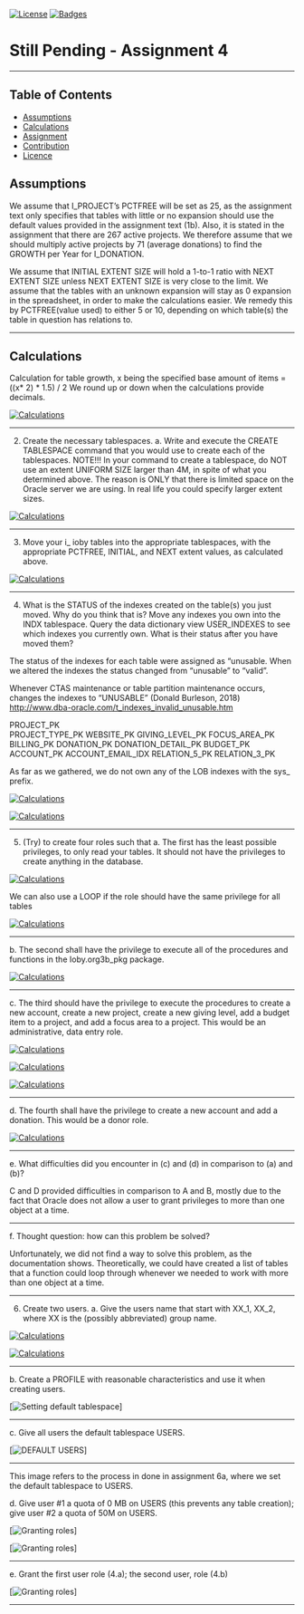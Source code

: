 [![License](http://img.shields.io/:license-mit-blue.svg?style=flat-square)](http://badges.mit-license.org) [![Badges](http://img.shields.io/:badges-9/9-ff6799.svg?style=flat-square)](https://github.com/badges/badgerbadgerbadger)

# Still Pending - Assignment 4
---







## Table of Contents

- [Assumptions](#assumptions)
- [Calculations](#calculations)
- [Assignment](#assignment)
- [Contribution](#team)
- [Licence](#license)





## Assumptions

We assume that I_PROJECT’s PCTFREE will be set as 25, as the assignment text only specifies that tables with little or no expansion should use the default values provided in the assignment text (1b).
Also, it is stated in the assignment that there are 267 active projects. We therefore assume that we should multiply active projects by 71 (average donations)  to find the GROWTH per Year for I_DONATION.

We assume that  INITIAL EXTENT SIZE will hold a 1-to-1 ratio with NEXT EXTENT SIZE unless NEXT EXTENT SIZE is very close to the limit.
We assume that the tables with an unknown expansion will stay as 0 expansion in the spreadsheet, in order to make the calculations easier. We remedy this by PCTFREE(value used) to either 5 or 10, depending on which table(s) the table in question has relations to.

---




## Calculations
Calculation for table growth, x being the specified base amount of items = ((x* 2) * 1.5) / 2 We round up or down when the calculations provide decimals.

[![Calculations](https://i.imgur.com/ywKOD86.png)](http://i.imgur.com/ywKOD86)


---

2. Create the necessary tablespaces. a. Write and execute the CREATE TABLESPACE command that you would use to create each of the tablespaces. NOTE!!! In your command to create a tablespace, do NOT use an extent UNIFORM SIZE larger than 4M, in spite of what you determined above. The reason is ONLY that there is limited space on the Oracle server we are using. In real life you could specify larger extent sizes. 

[![Calculations](https://i.imgur.com/EnnWmhw.png)](http://i.imgur.com/EnnWmhw)

---







3. Move your i_ ioby tables into the appropriate tablespaces, with the appropriate PCTFREE, INITIAL, and NEXT extent values, as calculated above. 

[![Calculations](https://i.imgur.com/XwNegFP.png)](http://i.imgur.com/XwNegFP)

---




4. What is the STATUS of the indexes created on the table(s) you just moved. Why
do you think that is? Move any indexes you own into the INDX tablespace.
Query the data dictionary view USER_INDEXES to see which indexes you
currently own. What is their status after you have moved them?

The status of the indexes for each table were assigned as “unusable. When we altered the indexes the status changed from “unusable” to “valid”. 

Whenever CTAS maintenance or table partition maintenance occurs, changes the indexes to  “UNUSABLE” (Donald Burleson, 2018) 
http://www.dba-oracle.com/t_indexes_invalid_unusable.htm 

PROJECT_PK	
PROJECT_TYPE_PK
WEBSITE_PK
GIVING_LEVEL_PK
FOCUS_AREA_PK
BILLING_PK
DONATION_PK
DONATION_DETAIL_PK
BUDGET_PK
ACCOUNT_PK
ACCOUNT_EMAIL_IDX
RELATION_5_PK
RELATION_3_PK

As far as we gathered, we do not own any of the LOB indexes with the sys_ prefix.


[![Calculations](https://i.imgur.com/nZSJDin.png)](http://i.imgur.com/nZSJDin)

[![Calculations](https://i.imgur.com/ARCBQjr.png)](http://i.imgur.com/ARCBQjr)


---

5. (Try) to create four roles such that 
a.  The first has the least possible privileges, to only read your tables.  It should not have the privileges to create anything in the database.


[![Calculations](https://i.imgur.com/smpkEaA.png)](https://i.imgur.com/smpkEaA)


We can also use a LOOP if the role should have the same privilege for all tables

[![Calculations](https://i.imgur.com/qfEtq3h.png)](http://i.imgur.com/qfEtq3h)


---

b.  The second shall have the privilege to execute all of the procedures and functions in the Ioby.org3b_pkg package. 


[![Calculations](https://i.imgur.com/DXlEBOQ.png)](http://i.imgur.com/DXlEBOQ)


---





c.  The third should have the privilege to execute the procedures to create a new account, create a new project, create a new giving level, add a budget item to a project, and add a focus area to a project. This would be an administrative, data entry role. 


[![Calculations](https://i.imgur.com/DGQMtJR.png)](http://i.imgur.com/DGQMtJR)

[![Calculations](https://i.imgur.com/5VyqEmi.png)](http://i.imgur.com/5VyqEmi)

[![Calculations](https://i.imgur.com/IhUCTVa.png)](http://i.imgur.com/IhUCTVa)

---







d.  The fourth shall have the privilege to create a new account and add a donation.  This would be a donor role. 

[![Calculations](https://i.imgur.com/vm41yOn.png)](http://i.imgur.com/vm41yOn)

---

e.  What difficulties did you encounter in (c) and (d) in comparison to (a) and (b)?

C and D provided difficulties in comparison to A and B, mostly due to the fact that Oracle does not allow a user to grant privileges to more than one object at a time.

---

f.  Thought question: how can this problem be solved?  

Unfortunately, we did not find a way to solve this problem, as the documentation shows.
Theoretically, we could have created a list of tables that a function could loop through whenever we needed to work with more than one object at a time.

---



6. Create two users. 
a. Give the users name that start with XX_1, XX_2, where XX is the (possibly abbreviated) group name. 

[![Calculations](https://i.imgur.com/LWVgszF.png)](http://i.imgur.com/LWVgszF)

[![Calculations](https://i.imgur.com/UpYcvY8.png)](http://i.imgur.com/UpYcvY8)

---


b. Create a PROFILE with reasonable characteristics and use it when creating users. 

[![Setting default tablespace](https://i.imgur.com/Oqo9r3e.png)]

---


c. Give all users the default tablespace USERS. 

[![DEFAULT USERS](https://i.imgur.com/MPPjWGc.png)]

---

This image refers to the process in done in assignment 6a, where we set the default tablespace to USERS.


d. Give user #1 a quota of 0 MB on USERS (this prevents any table creation); give user #2 a quota of 50M on USERS. 

[![Granting roles](https://i.imgur.com/Gegy64J.png)]

[![Granting roles](https://i.imgur.com/v3iBrOm.png)]




---




e. Grant the first user role (4.a); the second user, role (4.b) 

[![Granting roles](https://i.imgur.com/vm41yOn.png)]


---









